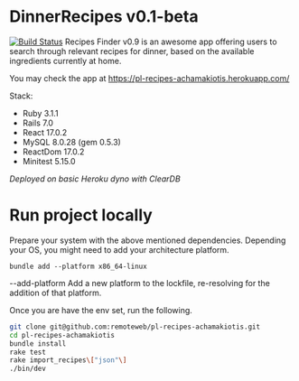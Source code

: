 # DinnerRecipes v0.1-beta
[![Build Status](https://travis-ci.org/joemccann/dillinger.svg?branch=master)](https://travis-ci.org/joemccann/dillinger)
Recipes Finder v0.9 is an awesome app offering users to search through relevant recipes for dinner, based on the available ingredients currently at home.

You may check the app at
https://pl-recipes-achamakiotis.herokuapp.com/

Stack:
- Ruby 3.1.1
- Rails 7.0
- React 17.0.2
- MySQL 8.0.28 (gem 0.5.3)
- ReactDom 17.0.2
- Minitest 5.15.0

_Deployed on basic Heroku dyno with ClearDB_

# Run project locally
Prepare your system with the above mentioned dependencies. Depending your OS, you might
need to add your architecture platform.

```
bundle add --platform x86_64-linux
```

--add-platform
Add a new platform to the lockfile, re-resolving for the addition of that platform.

Once you are have the env set, run the following.

```sh
git clone git@github.com:remoteweb/pl-recipes-achamakiotis.git
cd pl-recipes-achamakiotis
bundle install
rake test
rake import_recipes\["json"\]
./bin/dev
```
